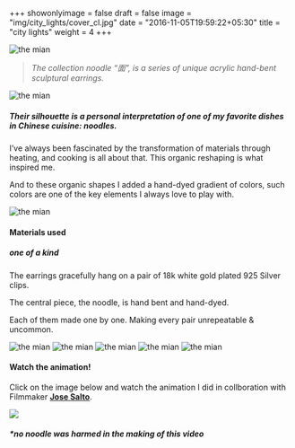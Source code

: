 +++
showonlyimage = false
draft = false
image = "img/city_lights/cover_cl.jpg"
date = "2016-11-05T19:59:22+05:30"
title = "city lights"
weight = 4
+++
<!--more-->

![the mian](/img/the_mian/title_cover.jpg)

>*The collection noodle “面”, is a series of unique acrylic hand-bent sculptural earrings.* 

![the mian](/img/the_mian/illustration.jpg)

##### *Their silhouette is a personal interpretation of one of my favorite dishes in Chinese cuisine: noodles.*

I’ve always been fascinated by the transformation of materials through heating, and cooking is all about that.
This organic reshaping is what inspired me.

And to these organic shapes I added a hand-dyed gradient of colors, such colors are one of the key elements I always love to play with.

![the mian](/img/the_mian/mian.jpg)

#### Materials used
##### *one of a kind*

The earrings gracefully hang on a pair of 18k white gold plated 925 Silver clips.

The central piece, the noodle, is hand bent and hand-dyed. 

Each of them made one by one.
Making every pair unrepeatable & uncommon.

![the mian](/img/the_mian/mian2.jpg)
![the mian](/img/the_mian/mian3.jpg)
![the mian](/img/the_mian/mian6.jpg)
![the mian](/img/the_mian/mian4.jpg)
![the mian](/img/the_mian/mian5.jpg)

#### Watch the animation!

Click on the image below and watch the animation I did in collboration with Filmmaker [**Jose Salto**](https://vimeo.com/josesalto).

[![](/img/the_mian/video-link2.jpg)](https://www.vimeo.com/675370573)

##### **no noodle was harmed in the making of this video*